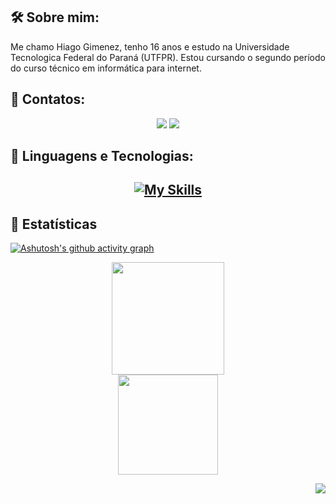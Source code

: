 ## 🛠️ Sobre mim:

Me chamo Hiago Gimenez, tenho 16 anos e estudo na Universidade Tecnologica Federal do Paraná (UTFPR). Estou cursando o segundo período do curso técnico em informática para internet.

## 🔎 Contatos:

<div align="center">
<a href="https://instagram.com/gimenez_hiago" target="_blank"><img loading="lazy" src="https://img.shields.io/badge/-Instagram-%23E4405F?style=for-the-badge&logo=instagram&logoColor=white" target="_blank"></a> 
<a href="mailto:hiagogimenezvieira888@gmail.com">
<img loading="lazy" src="https://img.shields.io/badge/Gmail-D14836?style=for-the-badge&logo=gmail&logoColor=white" target="_blank">
</a>
</div>

## 🧩 Linguagens e Tecnologias:

<h2 align="center">
  
  [![My Skills](https://skillicons.dev/icons?i=javascript,python,html,css,mysql)](https://skillicons.dev)

</div>

## 📐 Estatísticas

[![Ashutosh's github activity graph](https://github-readme-activity-graph.vercel.app/graph?username=gimenezhiago&bg_color=0d1117&color=70A5FD&line=70A5FD&point=5e9bfd&area=true&hide_border=true&area=true&height=300&custom_title=Last+30+days+commits)](https://github.com/ashutosh00710/github-readme-activity-graph)

  <div align="center">
<a href="https://github.com/gimenezhiago">
<img loading="lazy" height="180em" src="https://github-readme-stats.vercel.app/api/top-langs/?username=gimenezhiago&layout=compact&langs_count=7&theme=dracula"/>
</div>

<div align="center">
  <img height="160em" src="https://github-readme-streak-stats.herokuapp.com/?user=gimenezhiago&theme=tokyonight&hide_border=true&border_radius=6"/>
</div>


<p align="right">
  <img src="https://vbr.nathanchung.dev/badge?page_id=gimenezhiago&color=0d1117&lcolor=0d1117&text=Views&logo=github" />
</p>
